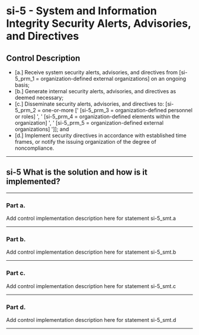 # si-5 - System and Information Integrity Security Alerts, Advisories, and Directives

## Control Description

- \[a.\] Receive system security alerts, advisories, and directives from \[si-5_prm_1 = organization-defined external organizations\] on an ongoing basis;
- \[b.\] Generate internal security alerts, advisories, and directives as deemed necessary;
- \[c.\] Disseminate security alerts, advisories, and directives to: \[si-5_prm_2 = one-or-more \[' \[si-5_prm_3 = organization-defined personnel or roles\] ', ' \[si-5_prm_4 = organization-defined elements within the organization\] ', ' \[si-5_prm_5 = organization-defined external organizations\] '\]\]; and
- \[d.\] Implement security directives in accordance with established time frames, or notify the issuing organization of the degree of noncompliance.

______________________________________________________________________

## si-5 What is the solution and how is it implemented?

______________________________________________________________________

### Part a.

Add control implementation description here for statement si-5_smt.a

______________________________________________________________________

### Part b.

Add control implementation description here for statement si-5_smt.b

______________________________________________________________________

### Part c.

Add control implementation description here for statement si-5_smt.c

______________________________________________________________________

### Part d.

Add control implementation description here for statement si-5_smt.d

______________________________________________________________________
